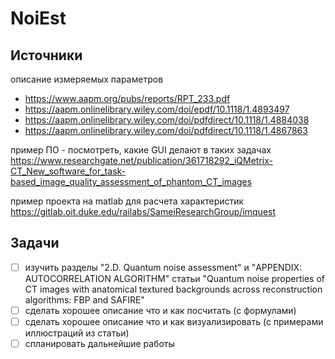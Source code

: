 # NoiEst

## Источники
описание измеряемых параметров
- https://www.aapm.org/pubs/reports/RPT_233.pdf
- https://aapm.onlinelibrary.wiley.com/doi/epdf/10.1118/1.4893497
- https://aapm.onlinelibrary.wiley.com/doi/pdfdirect/10.1118/1.4884038
- https://aapm.onlinelibrary.wiley.com/doi/pdfdirect/10.1118/1.4867863
	
пример ПО - посмотреть, какие GUI делают в таких задачах	https://www.researchgate.net/publication/361718292_iQMetrix-CT_New_software_for_task-based_image_quality_assessment_of_phantom_CT_images

пример проекта на matlab для расчета характеристик	https://gitlab.oit.duke.edu/railabs/SameiResearchGroup/imquest

## Задачи
- [ ] изучить разделы "2.D. Quantum noise assessment" и "APPENDIX: AUTOCORRELATION ALGORITHM" статьи "Quantum noise properties of CT images with anatomical textured backgrounds across reconstruction algorithms: FBP and SAFIRE"
- [ ] сделать хорошее описание что и как посчитать (с формулами)
- [ ] сделать хорошее описание что и как визуализировать (с примерами иллюстраций из статьи)
- [ ] спланировать дальнейшие работы
